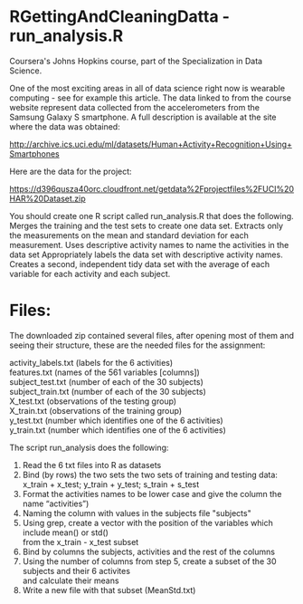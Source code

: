 RGettingAndCleaningDatta - run_analysis.R
=================================

Coursera's Johns Hopkins course, part of the Specialization in Data Science.

One of the most exciting areas in all of data science right now is wearable computing - see for example this article. The data linked to from the course website represent data collected from the accelerometers from the Samsung Galaxy S smartphone. A full description is available at the site where the data was obtained: 

http://archive.ics.uci.edu/ml/datasets/Human+Activity+Recognition+Using+Smartphones 

Here are the data for the project: 


https://d396qusza40orc.cloudfront.net/getdata%2Fprojectfiles%2FUCI%20HAR%20Dataset.zip 

You should create one R script called run_analysis.R that does the following. 
Merges the training and the test sets to create one data set.
Extracts only the measurements on the mean and standard deviation for each measurement. 
Uses descriptive activity names to name the activities in the data set
Appropriately labels the data set with descriptive activity names. 
Creates a second, independent tidy data set with the average of each variable for each activity and each subject. 

Files:
====

The downloaded zip contained several files, after opening most of them and seeing their structure, these are the needed files for the assignment:

activity_labels.txt (labels for the 6 activities)<br />
features.txt (names of the 561 variables [columns])<br />
subject_test.txt (number of each of the 30 subjects)<br />
subject_train.txt (number of each of the 30 subjects)<br />
X_test.txt (observations of the testing group)<br />
X_train.txt (observations of the training group)<br />
y_test.txt (number which identifies one of the 6 activities)<br />
y_train.txt (number which identifies one of the 6 activities)<br />



The script run_analysis does the following:

1) Read the 6 txt files into R as datasets<br />
2) Bind (by rows) the two sets the two sets of  training and testing data:<br />
    x_train + x_test;    y_train + y_test;     s_train + s_test <br />
3) Format the activities names to be lower case and give the column the name “activities”)<br />
4) Naming the column with values in the subjects file "subjects"<br />
5) Using grep, create a vector with the position of the variables which include mean() or std()<br />
    from the x_train - x_test subset<br />
6) Bind by columns the subjects, activities and the rest of the columns<br />
7) Using the number of columns from step 5, create a subset of the 30  subjects and their 6 activites<br />
   and calculate their means<br />
8) Write a new file with that subset (MeanStd.txt)
